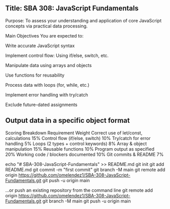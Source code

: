 Title: SBA 308: JavaScript Fundamentals
------------------------------------------------------------------------------------------
Purpose: To assess your understanding and application of core JavaScript concepts via practical data processing.

Main Objectives
You are expected to:

Write accurate JavaScript syntax

Implement control flow: Using if/else, switch, etc.

Manipulate data using arrays and objects

Use functions for reusability

Process data with loops (for, while, etc.)

Implement error handling with try/catch

Exclude future-dated assignments

Output data in a specific object format
------------------------------------------------------------------------------------------
Scoring Breakdown
Requirement	Weight
Correct use of let/const, calculations	15%
Control flow (if/else, switch)	10%
Try/catch for error handling	5%
Loops (2 types + control keywords)	8%
Array & object manipulation	15%
Reusable functions	10%
Program output as specified	20%
Working code / blockers documented	10%
Git commits & README	7%


echo "# SBA-308-JavaScript-Fundamentals" >> README.md
git init
git add README.md
git commit -m "first commit"
git branch -M main
git remote add origin https://github.com/omelendez1/SBA-308-JavaScript-Fundamentals.git
git push -u origin main

…or push an existing repository from the command line
git remote add origin https://github.com/omelendez1/SBA-308-JavaScript-Fundamentals.git
git branch -M main
git push -u origin main